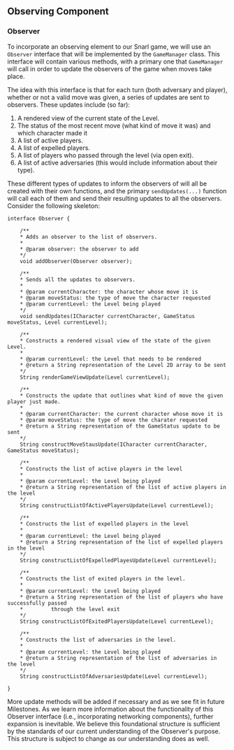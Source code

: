## Observing Component

### Observer

To incorporate an observing element to our Snarl game, we will use an `Observer` interface that will be
implemented by the `GameManager` class. This interface will contain various methods, with a primary one
that `GameManager` will call in order to update the observers of the game when moves take place.

The idea with this interface is that for each turn (both adversary and player), whether or not a valid move
was given, a series of updates are sent to observers. These updates include (so far):

1) A rendered view of the current state of the Level.
2) The status of the most recent move (what kind of move it was) and which character made it
3) A list of active players.
4) A list of expelled players.
5) A list of players who passed through the level (via open exit).
6) A list of active adversaries (this would include information about their type).

These different types of updates to inform the observers of will all be created with their own 
functions, and the primary `sendUpdates(...)` function will call each of them and send their resulting
updates to all the observers. Consider the following skeleton:

```
interface Observer {
    
    /**
    * Adds an observer to the list of observers.
    *
    * @param observer: the observer to add
    */
    void addObserver(Observer observer);

    /**
    * Sends all the updates to observers.
    * 
    * @param currentCharacter: the character whose move it is
    * @param moveStatus: the type of move the character requested
    * @param currentLevel: the Level being played
    */
    void sendUpdates(ICharacter currentCharacter, GameStatus moveStatus, Level currentLevel);
    
    /**
    * Constructs a rendered visual view of the state of the given Level.
    *
    * @param currentLevel: the Level that needs to be rendered
    * @return a String representation of the Level 2D array to be sent
    */
    String renderGameViewUpdate(Level currentLevel);
    
    /**
    * Constructs the update that outlines what kind of move the given player just made.
    *
    * @param currentCharacter: the current character whose move it is
    * @param moveStatus: the type of move the charater requested
    * @return a String representation of the GameStatus update to be sent
    */
    String constructMoveStausUpdate(ICharacter currentCharacter, GameStatus moveStatus);
    
    /**
    * Constructs the list of active players in the level
    *
    * @param currentLevel: the Level being played
    * @return a String representation of the list of active players in the level
    */
    String constructListOfActivePlayersUpdate(Level currentLevel);
    
    /**
    * Constructs the list of expelled players in the level
    *
    * @param currentLevel: the Level being played
    * @return a String representation of the list of expelled players in the level
    */
    String constructListOfExpelledPlayesUpdate(Level currentLevel);
    
    /**
    * Constructs the list of exited players in the level.
    *
    * @param currentLevel: the Level being played
    * @return a String representation of the list of players who have successfully passed
    *         through the level exit
    */
    String constructListOfExitedPlayersUpdate(Level currentLevel);
    
    /**
    * Constructs the list of adversaries in the level.
    *
    * @param currentLevel: the Level being played
    * @return a String representation of the list of adversaries in the level
    */
    String constructListOfAdversariesUpdate(Level currentLevel);

}
```

More update methods will be added if necessary and as we see fit in future Milestones. As 
we learn more information about the functionality of this Observer interface (i.e., incorporating
networking components), further expansion is inevitable. We believe this foundational structure 
is sufficient by the standards of our current understanding of the Observer's purpose. 
This structure is subject to change as our understanding does as well.
